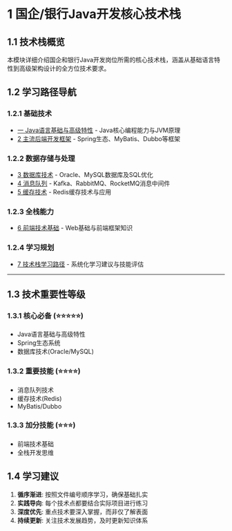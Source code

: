 # 1 国企/银行Java开发核心技术栈

## 1.1 技术栈概览

本模块详细介绍国企和银行Java开发岗位所需的核心技术栈，涵盖从基础语言特性到高级架构设计的全方位技术要求。

## 1.2 学习路径导航

### 1.2.1 基础技术
- [一 Java语言基础与高级特性](一%20Java语言基础与高级特性.md) - Java核心编程能力与JVM原理
- [2 主流后端开发框架](./02-主流后端开发框架.md) - Spring生态、MyBatis、Dubbo等框架

### 1.2.2 数据存储与处理
- [3 数据库技术](./03-数据库技术.md) - Oracle、MySQL数据库及SQL优化
- [4 消息队列](./04-消息队列.md) - Kafka、RabbitMQ、RocketMQ消息中间件
- [5 缓存技术](./05-缓存技术.md) - Redis缓存技术与应用

### 1.2.3 全栈能力
- [6 前端技术基础](./06-前端技术基础.md) - Web基础与前端框架知识

### 1.2.4 学习规划
- [7 技术栈学习路径](./07-技术栈学习路径.md) - 系统化学习建议与技能评估

---

## 1.3 技术重要性等级

### 1.3.1 核心必备 (⭐⭐⭐⭐⭐)
- Java语言基础与高级特性
- Spring生态系统
- 数据库技术(Oracle/MySQL)

### 1.3.2 重要技能 (⭐⭐⭐⭐)
- 消息队列技术
- 缓存技术(Redis)
- MyBatis/Dubbo

### 1.3.3 加分技能 (⭐⭐⭐)
- 前端技术基础
- 全栈开发思维

## 1.4 学习建议

1. **循序渐进**: 按照文件编号顺序学习，确保基础扎实
2. **实践导向**: 每个技术点都要结合实际项目进行练习
3. **深度优先**: 重点技术要深入掌握，而非仅了解表面
4. **持续更新**: 关注技术发展趋势，及时更新知识体系 